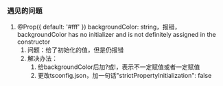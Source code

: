 ### 遇见的问题

1. @Prop({ default: '#fff' }) backgroundColor: string，报错，backgroundColor has no initializer and is not definitely assigned in the constructor
   1. 问题：给了初始化的值，但是仍报错
   2. 解决办法：
      1. 给backgroundColor后加?或!，表示不一定赋值或者一定赋值
      2. 更改tsconfig.json，加一句话"strictPropertyInitialization": false